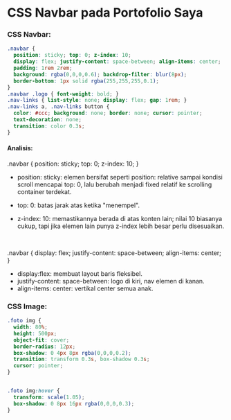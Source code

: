 # CSS Navbar pada Portofolio Saya

<h3>CSS Navbar:</h3>

```css
.navbar {
  position: sticky; top: 0; z-index: 10;
  display: flex; justify-content: space-between; align-items: center;
  padding: 1rem 2rem;
  background: rgba(0,0,0,0.6); backdrop-filter: blur(8px);
  border-bottom: 1px solid rgba(255,255,255,0.1);
}
.navbar .logo { font-weight: bold; }
.nav-links { list-style: none; display: flex; gap: 1rem; }
.nav-links a, .nav-links button {
  color: #ccc; background: none; border: none; cursor: pointer;
  text-decoration: none;
  transition: color 0.3s;
}
```
<h4>Analisis:</h4>
.navbar { position: sticky; top: 0; z-index: 10; }

- position: sticky: elemen bersifat seperti position: relative sampai kondisi scroll mencapai top: 0, lalu berubah menjadi fixed relatif ke scrolling container terdekat.

- top: 0: batas jarak atas ketika "menempel".

- z-index: 10: memastikannya berada di atas konten lain; nilai 10 biasanya cukup, tapi jika elemen lain punya z-index lebih besar perlu disesuaikan.

<br>

.navbar { display: flex; justify-content: space-between; align-items: center; }
- display:flex: membuat layout baris fleksibel.
- justify-content: space-between: logo di kiri, nav elemen di kanan.
- align-items: center: vertikal center semua anak.

<h3>CSS Image:</h3>

```css
.foto img {
  width: 80%;
  height: 500px;
  object-fit: cover;
  border-radius: 12px;
  box-shadow: 0 4px 8px rgba(0,0,0,0.2);
  transition: transform 0.3s, box-shadow 0.3s;
  cursor: pointer;
}


.foto img:hover {
  transform: scale(1.05);
  box-shadow: 0 8px 16px rgba(0,0,0,0.3);
}
```